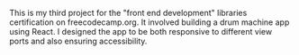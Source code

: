 This is my third project for the "front end development" libraries certification on freecodecamp.org. It involved building a drum machine app using React. I designed the app to be both responsive to different view ports and also ensuring accessibility.
